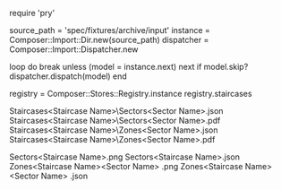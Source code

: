require 'pry'

source_path = 'spec/fixtures/archive/input'
instance = Composer::Import::Dir.new(source_path)
dispatcher = Composer::Import::Dispatcher.new

loop do
  break unless (model = instance.next)
  next if model.skip?
  dispatcher.dispatch(model)
end

registry = Composer::Stores::Registry.instance
registry.staircases

Staircases\<Staircase Name>\Sectors\<Sector Name>.json
Staircases\<Staircase Name>\Sectors\<Sector Name>.pdf
Staircases\<Staircase Name>\Zones\<Sector Name>.json
Staircases\<Staircase Name>\Zones\<Sector Name>.pdf

Sectors\<Staircase Name>.png
Sectors\<Staircase Name>.json
Zones\<Staircase Name>\<Sector Name> <Zone name>.png
Zones\<Staircase Name>\<Sector Name> <Zone name>.json
